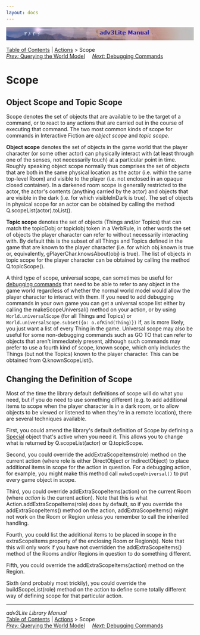 ```yaml
---
layout: docs
---
```

<div class="topbar">

<img src="topbar.jpg" data-border="0" />

</div>

<div class="nav">

<a href="toc.html" class="nav">Table of Contents</a> \|
<a href="action.html" class="nav">Actions</a> \> Scope  
<span class="navnp"><a href="query.html" class="nav"><em>Prev:</em> Querying the World
Model</a>    
<a href="debug.html" class="nav"><em>Next:</em> Debugging Commands</a>
    </span>

</div>



# Scope

<span id="objscope"></span>

## Object Scope and Topic Scope

Scope denotes the set of objects that are available to be the target of
a command, or to react to any actions that are carried out in the course
of executing that command. The two most common kinds of scope for
commands in Interactive Fiction are *object scope* and *topic scope*.

**Object scope** denotes the set of objects in the game world that the
player character (or some other actor) can physically interact with (at
least through one of the senses, not necessarily touch) at a particular
point in time. Roughly speaking object scope normally thus comprises the
set of objects that are both in the same physical location as the actor
(i.e. within the same top-level Room) and visible to the player (i.e.
not enclosed in an opaque closed container). In a darkened room scope is
generally restricted to the actor, the actor's contents (anything
carried by the actor) and objects that are visible in the dark (i.e. for
which visibleInDark is true). The set of objects in physical scope for
an actor can be obtained by calling the method
Q.scopeList(actor).toList().

**Topic scope** denotes the set of objects (Things and/or Topics) that
can match the topicDobj or topicIobj token in a VerbRule, in other words
the set of objects the player character can refer to without necessarily
interacting with. By default this is the subset of all Things and Topics
defined in the game that are known to the player character (i.e. for
which obj.known is true or, equivalently, gPlayerChar.knowsAbout(obj) is
true). The list of objects in topic scope for the player character can
be obtained by calling the method Q.topicScope().

A third type of scope, universal scope, can sometimes be useful for
[debugging commands](debug.html) that need to be able to refer to any
object in the game world regardless of whether the normal world model
would allow the player character to interact with them. If you need to
add debugging commands in your own game you can get a universal scope
list either by calling the makeScopeUniversal() method on your action,
or by using `World.universalScope` (for all
Things and Topics) or `World.universalScope.subset({o:
o.ofKind(Thing)})` if, as is more likely, you just want a list of
every Thing in the game. Universal scope may also be useful for some
non-debugging commands such as GO TO that can refer to objects that
aren't immediately present, although such commands may prefer to use a
fourth kind of scope, known scope, which only includes the Things (but
not the Topics) known to the player character. This can be obtained from
Q.knownScopeList().

  
<span id="changing"></span>

## Changing the Definition of Scope

Most of the time the library default definitions of scope will do what
you need, but if you do need to use something different (e.g. to add
additional items to scope when the player character is in a dark room,
or to allow objects to be viewed or listened to when they're in a remote
location), there are several techniques available.

First, you could amend the library's default definition of Scope by
defining a [Special](query.html#special) object that's active when you
need it. This allows you to change what is returned by
Q.scopeList(actor) or Q.topicScope.

Second, you could override the addExtraScopeItems(role) method on the
current action (where role is either DirectObject or IndirectObject) to
place additional items in scope for the action in question. For a
debugging action, for example, you might make this method call
`makeScopeUniversal()` to put every game object
in scope.

Third, you could override addExtraScopeItems(action) on the current Room
(where *action* is the current action). Note that this is what
Action.addExtraScopeItems(role) does by default, so if you override the
addExtraScopeItems() method on the action, addExtraScopeItems() might
not work on the Room or Region unless you remember to call the inherited
handling.

Fourth, you could list the additional items to be placed in scope in the
extraScopeItems property of the enclosing Room or Region(s). Note that
this will only work if you have not overridden the addExtraScopeItems()
method of the Rooms and/or Regions in question to do something
different.

Fifth, you could override the addExtraScopeItems(action) method on the
Region.

Sixth (and probably most trickily), you could override the
buildScopeList(role) method on the action to define some totally
different way of defining scope for that particular action.



------------------------------------------------------------------------

<div class="navb">

*adv3Lite Library Manual*  
<a href="toc.html" class="nav">Table of Contents</a> \|
<a href="action.html" class="nav">Actions</a> \> Scope  
<span class="navnp"><a href="query.html" class="nav"><em>Prev:</em> Querying the World
Model</a>    
<a href="debug.html" class="nav"><em>Next:</em> Debugging Commands</a>
    </span>

</div>
